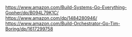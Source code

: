 https://www.amazon.com/Build-Systems-Go-Everything-Gopher/dp/B094L79K1C/ <br/>
https://www.amazon.com/dp/1484280946/ <br/>
https://www.amazon.com/Build-Orchestrator-Go-Tim-Boring/dp/1617299758 <br/>
